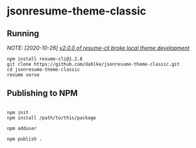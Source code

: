 # jsonresume-theme-classic

## Running

_NOTE: [2020-10-26] [v2.0.0 of resume-cli broke local theme development](https://github.com/jsonresume/resume-cli/issues/386)_

```
npm install resume-cli@1.2.8
git clone https://github.com/dahlke/jsonresume-theme-classic.git
cd jsonresume-theme-classic
resume serve
```

## Publishing to NPM
```

npm init
npm install /path/to/this/package

npm adduser

npm publish .
```
